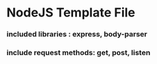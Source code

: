 # NodeJS Template File
### included libraries : express, body-parser
### include request methods: get, post, listen
